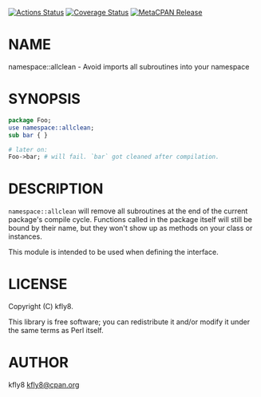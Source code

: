 [![Actions Status](https://github.com/kfly8/p5-namespace-allclean/workflows/test/badge.svg)](https://github.com/kfly8/p5-namespace-allclean/actions) [![Coverage Status](https://img.shields.io/coveralls/kfly8/p5-namespace-allclean/master.svg?style=flat)](https://coveralls.io/r/kfly8/p5-namespace-allclean?branch=master) [![MetaCPAN Release](https://badge.fury.io/pl/namespace-allclean.svg)](https://metacpan.org/release/namespace-allclean)
# NAME

namespace::allclean - Avoid imports all subroutines into your namespace

# SYNOPSIS

```perl
package Foo;
use namespace::allclean;
sub bar { }

# later on:
Foo->bar; # will fail. `bar` got cleaned after compilation.
```

# DESCRIPTION

`namespace::allclean` will remove all subroutines at the end of
the current package's compile cycle. Functions called in the package
itself will still be bound by their name, but they won't show up
as methods on your class or instances.

This module is intended to be used when defining the interface.

# LICENSE

Copyright (C) kfly8.

This library is free software; you can redistribute it and/or modify
it under the same terms as Perl itself.

# AUTHOR

kfly8 <kfly8@cpan.org>
